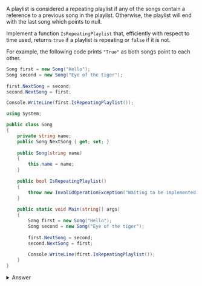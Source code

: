 A playlist is considered a repeating playlist if any of the songs contain a reference to a previous song in the playlist. Otherwise, the playlist will end with the last song which points to null.

Implement a function `IsRepeatingPlaylist` that, efficiently with respect to time used, returns `true` if a playlist is repeating or `false` if it is not.

For example, the following code prints `"True"` as both songs point to each other.

``` csharp
Song first = new Song("Hello");
Song second = new Song("Eye of the tiger");
    
first.NextSong = second;
second.NextSong = first;

Console.WriteLine(first.IsRepeatingPlaylist());
``` 

``` csharp
using System;

public class Song
{
    private string name;
    public Song NextSong { get; set; }
 
    public Song(string name)
    {
        this.name = name;
    }
    
    public bool IsRepeatingPlaylist()
    {
        throw new InvalidOperationException("Waiting to be implemented.");
    }
    
    public static void Main(string[] args)
    {
        Song first = new Song("Hello");
        Song second = new Song("Eye of the tiger");
    
        first.NextSong = second;
        second.NextSong = first;
    
        Console.WriteLine(first.IsRepeatingPlaylist());
    }
}
``` 

<details><summary>Answer</summary>

``` csharp
using System;
using System.Collections.Generic;

public class Song
{
    private readonly string _name;
    public Song NextSong { get; set; }
 
    public Song(string name)
    {
        this._name = name;
    }
    
    public bool IsRepeatingPlaylist()
    {
        var previousSongNames = new HashSet<Song>();

        var currentSong = this;
        while (currentSong != null)
        {
            if (!previousSongNames.Add(currentSong))
            {
                return true;
            }
            
            currentSong = currentSong.NextSong;
            
        }

        return false;
    }
    
    public static void Main(params string[] args)
    {
        var first = new Song("Hello");
        var second = new Song("Eye of the tiger");
    
        first.NextSong = second;
        second.NextSong = first;
    
        Console.WriteLine(first.IsRepeatingPlaylist());
    }
}
```

</details>
